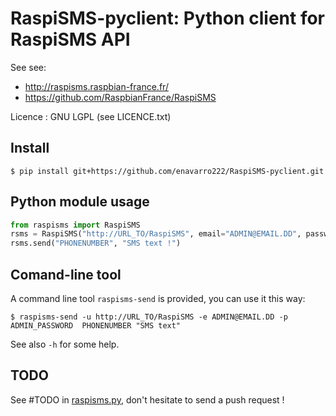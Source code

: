 # RaspiSMS-pyclient: Python client for RaspiSMS API

See see: 
* http://raspisms.raspbian-france.fr/
* https://github.com/RaspbianFrance/RaspiSMS

Licence : GNU LGPL (see LICENCE.txt)

## Install

    $ pip install git+https://github.com/enavarro222/RaspiSMS-pyclient.git


## Python module usage

```python
from raspisms import RaspiSMS
rsms = RaspiSMS("http://URL_TO/RaspiSMS", email="ADMIN@EMAIL.DD", password="PASSWORD")
rsms.send("PHONENUMBER", "SMS text !")
```

## Comand-line tool

A command line tool `raspisms-send` is provided, you can use it this way:

    $ raspisms-send -u http://URL_TO/RaspiSMS -e ADMIN@EMAIL.DD -p ADMIN_PASSWORD  PHONENUMBER "SMS text"

See also `-h` for some help.

## TODO

See #TODO in [raspisms.py](raspisms.py), don't hesitate to send a push request !
